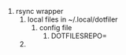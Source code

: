 1. rsync wrapper
   1. local files in ~/.local/dotfiler
      1. config file
         1. DOTFILESREPO=<path>
   2. 

